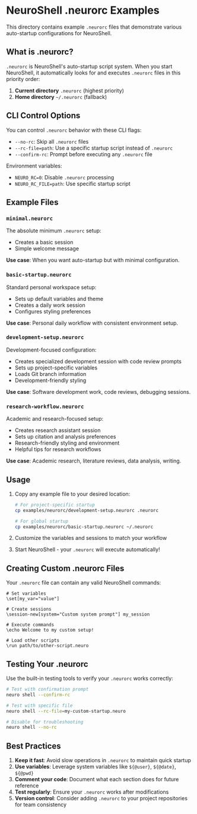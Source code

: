# NeuroShell .neurorc Examples

This directory contains example `.neurorc` files that demonstrate various auto-startup configurations for NeuroShell.

## What is .neurorc?

`.neurorc` is NeuroShell's auto-startup script system. When you start NeuroShell, it automatically looks for and executes `.neurorc` files in this priority order:

1. **Current directory** `.neurorc` (highest priority)
2. **Home directory** `~/.neurorc` (fallback)

## CLI Control Options

You can control `.neurorc` behavior with these CLI flags:

- `--no-rc`: Skip all `.neurorc` files
- `--rc-file=path`: Use a specific startup script instead of `.neurorc`
- `--confirm-rc`: Prompt before executing any `.neurorc` file

Environment variables:
- `NEURO_RC=0`: Disable `.neurorc` processing
- `NEURO_RC_FILE=path`: Use specific startup script

## Example Files

### `minimal.neurorc`
The absolute minimum `.neurorc` setup:
- Creates a basic session
- Simple welcome message

**Use case**: When you want auto-startup but with minimal configuration.

### `basic-startup.neurorc`
Standard personal workspace setup:
- Sets up default variables and theme
- Creates a daily work session
- Configures styling preferences

**Use case**: Personal daily workflow with consistent environment setup.

### `development-setup.neurorc`
Development-focused configuration:
- Creates specialized development session with code review prompts
- Sets up project-specific variables
- Loads Git branch information
- Development-friendly styling

**Use case**: Software development work, code reviews, debugging sessions.

### `research-workflow.neurorc`
Academic and research-focused setup:
- Creates research assistant session
- Sets up citation and analysis preferences
- Research-friendly styling and environment
- Helpful tips for research workflows

**Use case**: Academic research, literature reviews, data analysis, writing.

## Usage

1. Copy any example file to your desired location:
   ```bash
   # For project-specific startup
   cp examples/neurorc/development-setup.neurorc .neurorc
   
   # For global startup
   cp examples/neurorc/basic-startup.neurorc ~/.neurorc
   ```

2. Customize the variables and sessions to match your workflow

3. Start NeuroShell - your `.neurorc` will execute automatically!

## Creating Custom .neurorc Files

Your `.neurorc` file can contain any valid NeuroShell commands:

```neuro
# Set variables
\set[my_var="value"]

# Create sessions
\session-new[system="Custom system prompt"] my_session

# Execute commands
\echo Welcome to my custom setup!

# Load other scripts
\run path/to/other-script.neuro
```

## Testing Your .neurorc

Use the built-in testing tools to verify your `.neurorc` works correctly:

```bash
# Test with confirmation prompt
neuro shell --confirm-rc

# Test with specific file
neuro shell --rc-file=my-custom-startup.neuro

# Disable for troubleshooting
neuro shell --no-rc
```

## Best Practices

1. **Keep it fast**: Avoid slow operations in `.neurorc` to maintain quick startup
2. **Use variables**: Leverage system variables like `${@user}`, `${@date}`, `${@pwd}`
3. **Comment your code**: Document what each section does for future reference
4. **Test regularly**: Ensure your `.neurorc` works after modifications
5. **Version control**: Consider adding `.neurorc` to your project repositories for team consistency